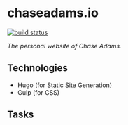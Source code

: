 # chaseadams.io

[![build status](https://gitlab.com/chaseadamsio/chaseadamsio.gitlab.io/badges/master/build.svg)](https://gitlab.com/chaseadamsio/chaseadamsio.gitlab.io/commits/master)

_The personal website of Chase Adams._

## Technologies

- Hugo (for Static Site Generation)
- Gulp (for CSS)

## Tasks

